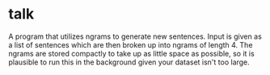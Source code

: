 # talk

A program that utilizes ngrams to generate new sentences. Input is given as a list of sentences which are then broken up into ngrams of length 4. The ngrams are stored compactly to take up as little space as possible, so it is plausible to run this in the background given your dataset isn't too large.

